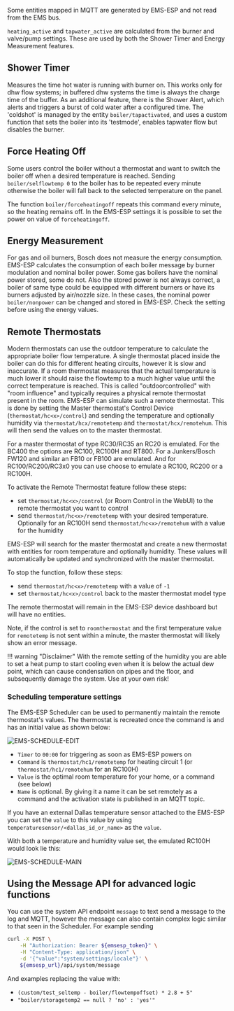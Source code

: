 Some entities mapped in MQTT are generated by EMS-ESP and not read from the EMS bus.

`heating_active` and `tapwater_active` are calculated from the burner and valve/pump settings. These are used by both the Shower Timer and Energy Measurement features.

## Shower Timer

Measures the time hot water is running with burner on. This works only for dhw flow systems; in buffered dhw systems the time is always the charge time of the buffer.
As an additional feature, there is the Shower Alert, which alerts and triggers a burst of cold water after a configured time. The 'coldshot' is managed by the entity `boiler/tapactivated`, and uses a custom function that sets the boiler into its 'testmode', enables tapwater flow but disables the burner.

## Force Heating Off

Some users control the boiler without a thermostat and want to switch the boiler off when a desired temperature is reached. Sending `boiler/selflowtemp 0` to the boiler has to be repeated every minute otherwise the boiler will fall back to the selected temperature on the panel.

The function `boiler/forceheatingoff` repeats this command every minute, so the heating remains off. In the EMS-ESP settings it is possible to set the power on value of `forceheatingoff`.

## Energy Measurement

For gas and oil burners, Bosch does not measure the energy consumption. EMS-ESP calculates the consumption of each boiler message by burner modulation and nominal boiler power. Some gas boilers have the nominal power stored, some do not.
Also the stored power is not always correct, a boiler of same type could be equipped with different burners or have its burners adjusted by air/nozzle size.
In these cases, the nominal power `boiler/nonpower` can be changed and stored in EMS-ESP. Check the setting before using the energy values.

## Remote Thermostats

Modern thermostats can use the outdoor temperature to calculate the appropriate boiler flow temperature. A single thermostat placed inside the boiler can do this for different heating circuits, however it is slow and inaccurate. If a room thermostat measures that the actual temperature is much lower it should raise the flowtemp to a much higher value until the correct temperature is reached. This is called "outdoorcontrolled" with "room influence" and typically requires a physical remote thermostat present in the room. EMS-ESP can simulate such a remote thermostat. This is done by setting the Master thermostat's Control Device (`thermostat/hc<x>/control`) and sending the temperature and optionally humidity via `thermostat/hcx/remotetemp` and `thermostat/hcx/remotehum`. This will then send the values on to the master thermostat.

For a master thermostat of type RC30/RC35 an RC20 is emulated. For the BC400 the options are RC100, RC100H and RT800. For a Junkers/Bosch FW120 and similar an FB10 or FB100 are emulated. And for RC100/RC200/RC3x0 you can use choose to emulate a RC100, RC200 or a RC100H.

To activate the Remote Thermostat feature follow these steps:

- set `thermostat/hc<x>/control` (or Room Control in the WebUI) to the remote thermostat you want to control
- send `thermostat/hc<x>/remotetemp` with your desired temperature. Optionally for an RC100H send `thermostat/hc<x>/remotehum` with a value for the humidity

EMS-ESP will search for the master thermostat and create a new thermostat with entities for room temperature and optionally humidity. These values will automatically be updated and synchronized with the master thermostat.

To stop the function, follow these steps:

- send `thermostat/hc<x>/remotetemp` with a value of `-1`
- set `thermostat/hc<x>/control` back to the master thermostat model type

The remote thermostat will remain in the EMS-ESP device dashboard but will have no entities.

Note, if the control is set to `roomthermostat` and the first temperature value for `remotetemp` is not sent within a minute, the master thermostat will likely show an error message.

<!-- prettier-ignore -->
!!! warning "Disclaimer"
    With the remote setting of the humidity you are able to set a heat pump to start cooling even when it is below the actual dew point, which can cause condensation on pipes and the floor, and subsequently damage the system. Use at your own risk!

### Scheduling temperature settings

The EMS-ESP Scheduler can be used to permanently maintain the remote thermostat's values. The thermostat is recreated once the command is and has an initial value as shown below:

![EMS-SCHEDULE-EDIT](_media/screenshot/scheduler_a.jpg)

- `Timer` to `00:00` for triggering as soon as EMS-ESP powers on
- `Command` is `thermostat/hc1/remotetemp` for heating circuit 1 (or `thermostat/hc1/remotehum` for an RC100H)
- `Value` is the optimal room temperature for your home, or a command (see below)
- `Name` is optional. By giving it a name it can be set remotely as a command and the activation state is published in an MQTT topic.

If you have an external Dallas temperature sensor attached to the EMS-ESP you can set the `value` to this value by using `temperaturesensor/<dallas_id_or_name>` as the `value`.

With both a temperature and humidity value set, the emulated RC100H would look lie this:

![EMS-SCHEDULE-MAIN](_media/screenshot/scheduler_b.jpg)

## Using the Message API for advanced logic functions

You can use the system API endpoint `message` to text send a message to the log and MQTT, however the message can also contain complex logic similar to that seen in the Scheduler. For example sending

``` sh
curl -X POST \
    -H "Authorization: Bearer ${emsesp_token}" \
    -H "Content-Type: application/json" \
    -d '{"value":"system/settings/locale"}' \
    ${emsesp_url}/api/system/message
```

And examples replacing the value with:

- `(custom/test_seltemp - boiler/flowtempoffset) * 2.8 + 5"`
- `"boiler/storagetemp2 == null ? 'no' : 'yes'"`
